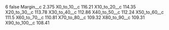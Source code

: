 <?xml version="1.0" encoding="UTF-8"?>
<CustomMetadata xmlns="http://soap.sforce.com/2006/04/metadata" xmlns:xsi="http://www.w3.org/2001/XMLSchema-instance" xmlns:xsd="http://www.w3.org/2001/XMLSchema">
    <label>6</label>
    <protected>false</protected>
    <values>
        <field>Margin__c</field>
        <value xsi:type="xsd:double">2.375</value>
    </values>
    <values>
        <field>X0_to_10__c</field>
        <value xsi:type="xsd:double">116.21</value>
    </values>
    <values>
        <field>X10_to_20__c</field>
        <value xsi:type="xsd:double">114.35</value>
    </values>
    <values>
        <field>X20_to_30__c</field>
        <value xsi:type="xsd:double">113.78</value>
    </values>
    <values>
        <field>X30_to_40__c</field>
        <value xsi:type="xsd:double">112.86</value>
    </values>
    <values>
        <field>X40_to_50__c</field>
        <value xsi:type="xsd:double">112.24</value>
    </values>
    <values>
        <field>X50_to_60__c</field>
        <value xsi:type="xsd:double">111.5</value>
    </values>
    <values>
        <field>X60_to_70__c</field>
        <value xsi:type="xsd:double">110.81</value>
    </values>
    <values>
        <field>X70_to_80__c</field>
        <value xsi:type="xsd:double">109.32</value>
    </values>
    <values>
        <field>X80_to_90__c</field>
        <value xsi:type="xsd:double">109.31</value>
    </values>
    <values>
        <field>X90_to_100__c</field>
        <value xsi:type="xsd:double">108.41</value>
    </values>
</CustomMetadata>
